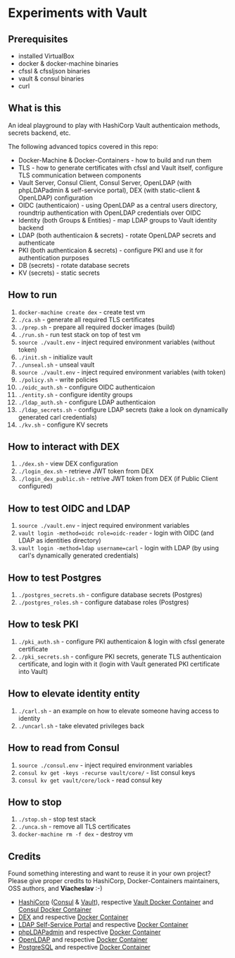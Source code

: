 # Experiments with Vault

## Prerequisites

* installed VirtualBox
* docker & docker-machine binaries
* cfssl & cfssljson binaries
* vault & consul binaries
* curl

## What is this

An ideal playground to play with HashiCorp Vault authenticaion methods, secrets backend, etc.

The following advanced topics covered in this repo:

* Docker-Machine & Docker-Containers - how to build and run them
* TLS - how to generate certificates with cfssl and Vault itself, configure TLS communication between components
* Vault Server, Consul Client, Consul Server, OpenLDAP (with phpLDAPadmin & self-service portal), DEX (with static-client & OpenLDAP) configuration
* OIDC (authenticaion) - using OpenLDAP as a central users directory, roundtrip authentication with OpenLDAP credentials over OIDC
* Identity (both Groups & Entities) - map LDAP groups to Vault identity backend
* LDAP (both authenticaion & secrets) - rotate OpenLDAP secrets and authenticate
* PKI (both authenticaion & secrets) - configure PKI and use it for authentication purposes
* DB (secrets) - rotate database secrets
* KV (secrets) - static secrets

## How to run

1. `docker-machine create dex` - create test vm
1. `./ca.sh` - generate all required TLS certificates
1. `./prep.sh` - prepare all required docker images (build)
1. `./run.sh` - run test stack on top of test vm
1. `source ./vault.env` - inject required environment variables (without token)
1. `./init.sh` - initialize vault
1. `./unseal.sh` - unseal vault
1. `source ./vault.env` - inject required environment variables (with token)
1. `./policy.sh` - write policies
1. `./oidc_auth.sh` - configure OIDC authenticaion
1. `./entity.sh` - configure identity groups
1. `./ldap_auth.sh` - configure LDAP authenticaion
1. `./ldap_secrets.sh` - configure LDAP secrets (take a look on dynamically generated carl credentials)
1. `./kv.sh` - configure KV secrets

## How to interact with DEX

1. `./dex.sh` - view DEX configuration
1. `./login_dex.sh` - retrieve JWT token from DEX
1. `./login_dex_public.sh` - retrive JWT token from DEX (if Public Client configured)

## How to test OIDC and LDAP

1. `source ./vault.env` - inject required environment variables
1. `vault login -method=oidc role=oidc-reader` - login with OIDC (and LDAP as identities directory)
1. `vault login -method=ldap username=carl` - login with LDAP (by using carl's dynamically generated credentials)

## How to test Postgres

1. `./postgres_secrets.sh` - configure database secrets (Postgres)
1. `./postgres_roles.sh` - configure database roles (Postgres)

## How to tesk PKI

1. `./pki_auth.sh` - configure PKI authenticaion & login with cfssl generate certificate
1. `./pki_secrets.sh` - configure PKI secrets, generate TLS authenticaion certificate, and login with it (login with Vault generated PKI certificate into Vault)

## How to elevate identity entity

1. `./carl.sh` - an example on how to elevate someone having access to identity
1. `./uncarl.sh` - take elevated privileges back

## How to read from Consul

1. `source ./consul.env` - inject required environment variables
1. `consul kv get -keys -recurse vault/core/` - list consul keys
1. `consul kv get vault/core/lock` - read consul key

## How to stop

1. `./stop.sh` - stop test stack
1. `./unca.sh` - remove all TLS certificates
1. `docker-machine rm -f dex` - destroy vm

## Credits

Found something interesting and want to reuse it in your own project? Please give proper credits to HashiCorp, Docker-Containers maintainers, OSS authors, and **Viacheslav** :-)

- [HashiCorp](https://www.hashicorp.com/) ([Consul](https://www.consul.io/) & [Vault](https://www.vaultproject.io/)), respective [Vault Docker Container](https://hub.docker.com/_/vault) and [Consul Docker Container](https://hub.docker.com/_/consul)
- [DEX](https://github.com/dexidp/dex) and respective [Docker Container](https://quay.io/repository/dexidp/dex)
- [LDAP Self-Service Portal](https://ltb-project.org/documentation/self-service-password) and respective [Docker Container](https://hub.docker.com/r/tiredofit/self-service-password)
- [phpLDAPadmin](http://phpldapadmin.sourceforge.net/wiki/index.php/Main_Page) and respective [Docker Container](https://hub.docker.com/r/osixia/phpmyadmin)
- [OpenLDAP](https://www.openldap.org/) and respective [Docker Container](https://hub.docker.com/r/osixia/openldap)
- [PostgreSQL](https://www.postgresql.org/) and respective [Docker Container](https://hub.docker.com/_/postgres)
